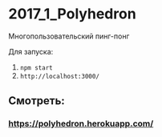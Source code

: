 # 2017_1_Polyhedron
Многопользовательский пинг-понг

Для запуска:

1. `npm start`
2. `http://localhost:3000/`

## Смотреть:
### https://polyhedron.herokuapp.com/
